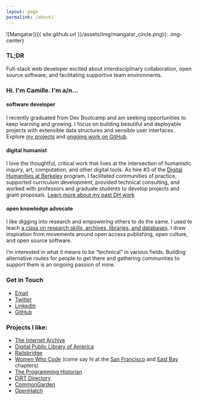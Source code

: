 ```yaml
---
layout: page
permalink: /about/
---
```

![Mangatar]({{ site.github.url }}/assets/img/mangatar_circle.png){: .img-center}

### TL;DR
Full-stack web developer excited about interdisciplinary collaboration, open source software, and facilitating supportive team environments.

### Hi. I'm Camille. I'm a/n...

#### software developer
I recently graduated from Dev Bootcamp and am seeking opportunities to keep learning and growing. I focus on building beautiful and deployable projects with extensible data structures and sensible user interfaces. Explore [my projects](/portfolio) and [ongoing work on GitHub](https://github.com/camillevilla).

#### digital humanist
I love the thoughtful, critical work that lives at the intersection of humanistic inquiry, art, computation, and other digital tools. As hire #3 of the [Digital Humanities at Berkeley](http://digitalhumanities.berkeley.edu) program, I facilitated communities of practice, supported curriculum development, provided technical consulting, and worked with professors and graduate students to develop projects and grant proposals. [Learn more about my past DH work](/dhb)

#### open knowledge advocate
I like digging into research and empowering others to do the same. I used to teach [a class on research skills, archives, libraries, and databases](http://historicalresearchworkshop.com/?page_id=2). I draw inspiration from movements around open access publishing, open culture, and open source software.

I’m interested in what it means to be “technical” in various fields. Building alternative routes for people to get there and gathering communities to support them is an ongoing passion of mine.

### Get in Touch
- [Email](mailto:cvilla100@gmail.com)
- [Twitter](https://www.twitter.com/effusivelynerdy)
- [LinkedIn](https://www.linkedin.com/in/camillevilla)
- [GitHub](https://www.github.com/camillevilla)

### Projects I like:
- [The Internet Archive](https://www.archive.org)
- [Digital Public Library of America](https://www.dp.la)
- [Railsbridge](http://www.railsbridge.org)
- [Women Who Code](http://www.womenwhocode.com) (come say hi at the [San Francisco](https://www.meetup.com/Women-Who-Code-SF/) and [East Bay](https://www.meetup.com/Women-Who-Code-East-Bay/) chapters)
- [The Programming Historian](http://www.programminghistorian.org)
- [DiRT Directory](https://www.dirtdirectory.org)
- [CommonGarden](http://www.commongarden.org)
- [OpenHatch](https://openhatch.org/) 
